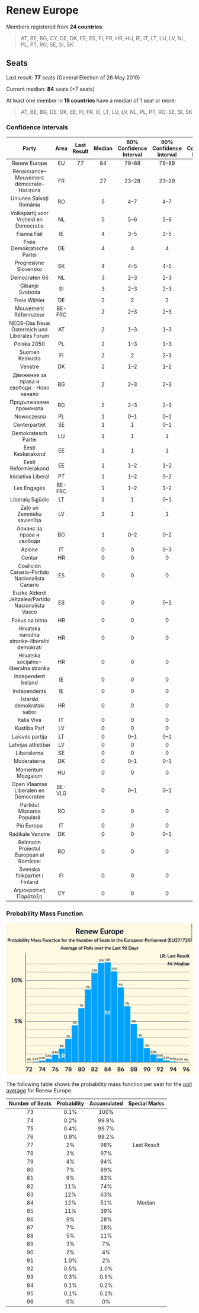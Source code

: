 # Renew Europe

Members registered from **24 countries**:

> AT, BE, BG, CY, DE, DK, EE, ES, FI, FR, HR, HU, IE, IT, LT, LU, LV, NL, PL, PT, RO, SE, SI, SK

## Seats

Last result: **77** seats (General Election of 26 May 2019)

Current median: **84** seats (+7 seats)

At least one member in **19 countries** have a median of 1 seat or more:

> AT, BE, BG, DE, DK, EE, FI, FR, IE, LT, LU, LV, NL, PL, PT, RO, SE, SI, SK

### Confidence Intervals

| Party | Area | Last Result | Median | 80% Confidence Interval | 90% Confidence Interval | 95% Confidence Interval | 99% Confidence Interval |
|:-----:|:----:|:-----------:|:------:|:-----------------------:|:-----------------------:|:-----------------------:|:-----------------------:|
| Renew Europe | EU | 77 | 84 | 79–88 | 78–89 | 77–90 | 75–92 |
| Renaissance–Mouvement démocrate–Horizons | FR | | 27 | 23–28 | 23–29 | 22–29 | 20–31 |
| Uniunea Salvați România | RO | | 5 | 4–7 | 4–7 | 4–8 | 4–8 |
| Volkspartij voor Vrijheid en Democratie | NL | | 5 | 5–6 | 5–6 | 5–6 | 4–6 |
| Fianna Fáil | IE | | 4 | 3–5 | 3–5 | 3–5 | 3–5 |
| Freie Demokratische Partei | DE | | 4 | 4 | 4 | 4 | 4 |
| Progresívne Slovensko | SK | | 4 | 4–5 | 4–5 | 4–5 | 3–6 |
| Democraten 66 | NL | | 3 | 2–3 | 2–3 | 2–3 | 2–3 |
| Gibanje Svoboda | SI | | 3 | 2–3 | 2–3 | 2–4 | 2–4 |
| Freie Wähler | DE | | 2 | 2 | 2 | 2 | 2 |
| Mouvement Réformateur | BE-FRC | | 2 | 2–3 | 2–3 | 2–3 | 2–3 |
| NEOS–Das Neue Österreich und Liberales Forum | AT | | 2 | 1–3 | 1–3 | 1–3 | 1–3 |
| Polska 2050 | PL | | 2 | 1–3 | 1–3 | 1–4 | 0–4 |
| Suomen Keskusta | FI | | 2 | 2 | 2–3 | 2–3 | 2–3 |
| Venstre | DK | | 2 | 1–2 | 1–2 | 1–2 | 1–2 |
| Движение за права и свободи – Ново начало | BG | | 2 | 2–3 | 2–3 | 2–3 | 2–3 |
| Продължаваме промяната | BG | | 2 | 2–3 | 2–3 | 1–3 | 1–3 |
| .Nowoczesna | PL | | 1 | 0–1 | 0–1 | 0–1 | 0–2 |
| Centerpartiet | SE | | 1 | 1 | 0–1 | 0–1 | 0–1 |
| Demokratesch Partei | LU | | 1 | 1 | 1 | 1 | 1 |
| Eesti Keskerakond | EE | | 1 | 1 | 1 | 1 | 1–2 |
| Eesti Reformierakond | EE | | 1 | 1–2 | 1–2 | 1–2 | 1–2 |
| Iniciativa Liberal | PT | | 1 | 1–2 | 0–2 | 0–2 | 0–3 |
| Les Engagés | BE-FRC | | 1 | 1–2 | 1–2 | 1–2 | 1–2 |
| Liberalų Sąjūdis | LT | | 1 | 1 | 0–1 | 0–2 | 0–2 |
| Zaļo un Zemnieku savienība | LV | | 1 | 1 | 1 | 1 | 1 |
| Алианс за права и свободи | BG | | 1 | 0–2 | 0–2 | 0–2 | 0–2 |
| Azione | IT | | 0 | 0 | 0–3 | 0–4 | 0–4 |
| Centar | HR | | 0 | 0 | 0 | 0 | 0 |
| Coalición Canaria–Partido Nacionalista Canario | ES | | 0 | 0 | 0 | 0 | 0 |
| Euzko Alderdi Jeltzalea/Partido Nacionalista Vasco | ES | | 0 | 0 | 0–1 | 0–1 | 0–1 |
| Fokus na bitno | HR | | 0 | 0 | 0 | 0 | 0 |
| Hrvatska narodna stranka–liberalni demokrati | HR | | 0 | 0 | 0 | 0 | 0 |
| Hrvatska socijalno-liberalna stranka | HR | | 0 | 0 | 0 | 0 | 0 |
| Independent Ireland | IE | | 0 | 0 | 0 | 0 | 0 |
| Independents | IE | | 0 | 0 | 0 | 0 | 0 |
| Istarski demokratski sabor | HR | | 0 | 0 | 0 | 0 | 0 |
| Italia Viva | IT | | 0 | 0 | 0 | 0 | 0–4 |
| Kustība Par! | LV | | 0 | 0 | 0 | 0 | 0 |
| Laisvės partija | LT | | 0 | 0–1 | 0–1 | 0–1 | 0–1 |
| Latvijas attīstībai | LV | | 0 | 0 | 0 | 0 | 0 |
| Liberalerna | SE | | 0 | 0 | 0 | 0 | 0–1 |
| Moderaterne | DK | | 0 | 0–1 | 0–1 | 0–1 | 0–1 |
| Momentum Mozgalom | HU | | 0 | 0 | 0 | 0 | 0 |
| Open Vlaamse Liberalen en Democraten | BE-VLG | | 0 | 0–1 | 0–1 | 0–1 | 0–1 |
| Partidul Mișcarea Populară | RO | | 0 | 0 | 0 | 0 | 0 |
| Più Europa | IT | | 0 | 0 | 0 | 0 | 0 |
| Radikale Venstre | DK | | 0 | 0 | 0–1 | 0–1 | 0–1 |
| Reînnoim Proiectul European al României | RO | | 0 | 0 | 0 | 0 | 0 |
| Svenska folkpartiet i Finland | FI | | 0 | 0 | 0 | 0–1 | 0–1 |
| Δημοκρατική Παράταξη | CY | | 0 | 0 | 0 | 0 | 0 |

### Probability Mass Function

![Graph with seats probability mass function not yet produced](average-2025-03-31-seats-pmf-reneweurope.png "Seats Probability Mass Function")

The following table shows the probability mass function per seat for the [poll average](average-2025-03-31.html) for Renew Europe.

| Number of Seats | Probability | Accumulated | Special Marks |
|:---------------:|:-----------:|:-----------:|:-------------:|
| 73 | 0.1% | 100% |  |
| 74 | 0.2% | 99.9% |  |
| 75 | 0.4% | 99.7% |  |
| 76 | 0.9% | 99.2% |  |
| 77 | 2% | 98% | Last Result |
| 78 | 3% | 97% |  |
| 79 | 4% | 94% |  |
| 80 | 7% | 89% |  |
| 81 | 9% | 83% |  |
| 82 | 11% | 74% |  |
| 83 | 12% | 63% |  |
| 84 | 12% | 51% | Median |
| 85 | 11% | 39% |  |
| 86 | 9% | 28% |  |
| 87 | 7% | 18% |  |
| 88 | 5% | 11% |  |
| 89 | 3% | 7% |  |
| 90 | 2% | 4% |  |
| 91 | 1.0% | 2% |  |
| 92 | 0.5% | 1.0% |  |
| 93 | 0.3% | 0.5% |  |
| 94 | 0.1% | 0.2% |  |
| 95 | 0.1% | 0.1% |  |
| 96 | 0% | 0% |  |


